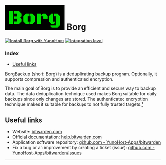 # <img src="/images/borg_logo.svg" height="80px" alt="borg's logo"> Borg

[![Install Borg with YunoHost](https://install-app.yunohost.org/install-with-yunohost.png)](https://install-app.yunohost.org/?app=borg) [![Integration level](https://dash.yunohost.org/integration/borg.svg)](https://dash.yunohost.org/appci/app/borg)

### Index

- [Useful links](#useful-links)

BorgBackup (short: Borg) is a deduplicating backup program. Optionally, it supports compression and authenticated encryption.

The main goal of Borg is to provide an efficient and secure way to backup data. The data deduplication technique used makes Borg suitable for daily backups since only changes are stored. The authenticated encryption technique makes it suitable for backups to not fully trusted targets.[¹]

## Useful links

+ Website: [bitwarden.com](https://bitwarden.com/)
+ Official documentation: [help.bitwarden.com](https://help.bitwarden.com/)
+ Application software repository: [github.com - YunoHost-Apps/bitwarden](https://github.com/YunoHost-Apps/bitwarden_ynh)
+ Fix a bug or an improvement by creating a ticket (issue): [github.com - YunoHost-Apps/bitwarden/issues](https://github.com/YunoHost-Apps/bitwarden_ynh/issues)

------

[¹]: [borgbackup.readthedocs.io](https://borgbackup.readthedocs.io/en/stable/#what-is-borgbackup)
